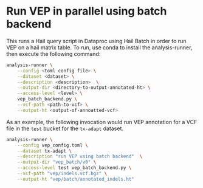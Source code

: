 # Run VEP in parallel using batch backend

This runs a Hail query script in Dataproc using Hail Batch in order to run VEP on a hail matrix table. To run, use conda to install the analysis-runner, then execute the following command:

```sh
analysis-runner \
    --config <toml config file> \
    --dataset <dataset> \
    --description <description>  \
    --output-dir <directory-to-output-annotated-ht> \
    --access-level <level> \
    vep_batch_backend.py \
    --vcf-path <path-to-vcf> \
    --output-ht <output-of-annoatted-vcf>
```

As an example, the following invocation would run VEP annotation for a VCF file in the `test` bucket for the `tx-adapt` dataset.

```sh
analysis-runner \
    --config vep_config.toml \
    --dataset tx-adapt \
    --description "run VEP using batch backend"  \
    --output-dir "vep_batch/v0" \
    --access-level test vep_batch_backend.py \
    --vcf-path "vep/indels.vcf.bgz" \
    --output-ht "vep/batch/annotated_indels.ht"
```
